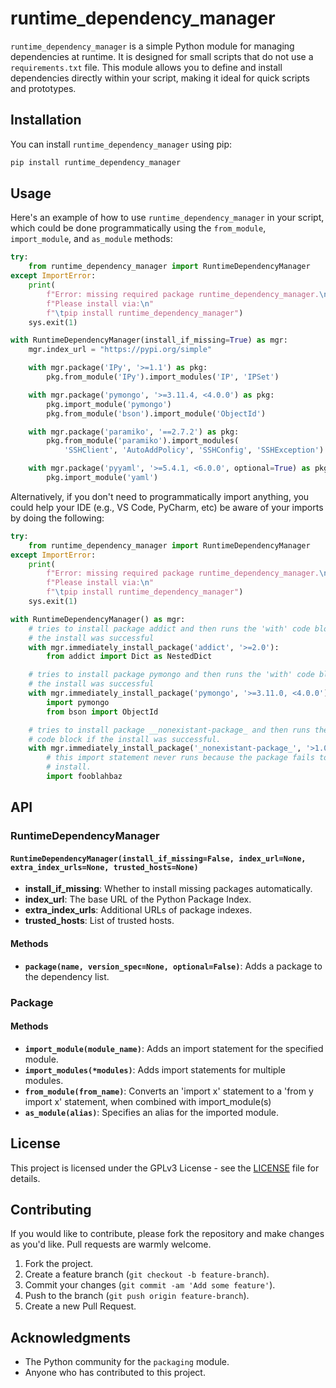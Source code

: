 # runtime_dependency_manager

`runtime_dependency_manager` is a simple Python module for managing dependencies at runtime. It is designed for small scripts that do not use a `requirements.txt` file. This module allows you to define and install dependencies directly within your script, making it ideal for quick scripts and prototypes.

## Installation

You can install `runtime_dependency_manager` using pip:

```bash
pip install runtime_dependency_manager
```
## Usage

Here's an example of how to use `runtime_dependency_manager` in your script, which could be done programmatically using the `from_module`, `import_module`, and `as_module` methods:

```python
try:
    from runtime_dependency_manager import RuntimeDependencyManager
except ImportError:
    print(
        f"Error: missing required package runtime_dependency_manager.\n"
        f"Please install via:\n"
        f"\tpip install runtime_dependency_manager")
    sys.exit(1)

with RuntimeDependencyManager(install_if_missing=True) as mgr:
    mgr.index_url = "https://pypi.org/simple"

    with mgr.package('IPy', '>=1.1') as pkg:
        pkg.from_module('IPy').import_modules('IP', 'IPSet')

    with mgr.package('pymongo', '>=3.11.4, <4.0.0') as pkg:
        pkg.import_module('pymongo')
        pkg.from_module('bson').import_module('ObjectId')

    with mgr.package('paramiko', '==2.7.2') as pkg:
        pkg.from_module('paramiko').import_modules(
            'SSHClient', 'AutoAddPolicy', 'SSHConfig', 'SSHException')

    with mgr.package('pyyaml', '>=5.4.1, <6.0.0', optional=True) as pkg:
        pkg.import_module('yaml')
```

Alternatively, if you don't need to programmatically import anything, you could help your IDE (e.g., VS Code, PyCharm, etc) be aware of your imports by doing the following:

```python
try:
    from runtime_dependency_manager import RuntimeDependencyManager
except ImportError:
    print(
        f"Error: missing required package runtime_dependency_manager.\n"
        f"Please install via:\n"
        f"\tpip install runtime_dependency_manager")
    sys.exit(1)

with RuntimeDependencyManager() as mgr:
    # tries to install package addict and then runs the 'with' code block if
    # the install was successful
    with mgr.immediately_install_package('addict', '>=2.0'):
        from addict import Dict as NestedDict

    # tries to install package pymongo and then runs the 'with' code block if
    # the install was successful
    with mgr.immediately_install_package('pymongo', '>=3.11.0, <4.0.0'):
        import pymongo
        from bson import ObjectId

    # tries to install package __nonexistant-package_ and then runs the 'with'
    # code block if the install was successful. 
    with mgr.immediately_install_package('_nonexistant-package_', '>1.0'):
        # this import statement never runs because the package fails to 
        # install.
        import fooblahbaz
```

## API

### RuntimeDependencyManager

#### `RuntimeDependencyManager(install_if_missing=False, index_url=None, extra_index_urls=None, trusted_hosts=None)`

- **install_if_missing**: Whether to install missing packages automatically.
- **index_url**: The base URL of the Python Package Index.
- **extra_index_urls**: Additional URLs of package indexes.
- **trusted_hosts**: List of trusted hosts.

#### Methods

- **`package(name, version_spec=None, optional=False)`**: Adds a package to the dependency list.

### Package

#### Methods

- **`import_module(module_name)`**: Adds an import statement for the specified module.
- **`import_modules(*modules)`**: Adds import statements for multiple modules.
- **`from_module(from_name)`**: Converts an 'import x' statement to a 'from y import x' statement, when combined with import_module(s)
- **`as_module(alias)`**: Specifies an alias for the imported module.

## License

This project is licensed under the GPLv3 License - see the [LICENSE](LICENSE) file for details.

## Contributing

If you would like to contribute, please fork the repository and make changes as you'd like. Pull requests are warmly welcome.

1. Fork the project.
2. Create a feature branch (`git checkout -b feature-branch`).
3. Commit your changes (`git commit -am 'Add some feature'`).
4. Push to the branch (`git push origin feature-branch`).
5. Create a new Pull Request.

## Acknowledgments

- The Python community for the `packaging` module.
- Anyone who has contributed to this project.
